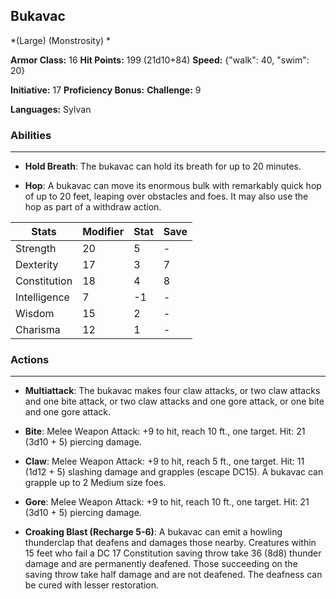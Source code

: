 ## Bukavac
*(Large) (Monstrosity) *

**Armor Class:** 16
**Hit Points:** 199 (21d10+84)
**Speed:** {"walk": 40, "swim": 20}

**Initiative:** 17
**Proficiency Bonus:**
**Challenge:** 9

**Languages:** Sylvan

### Abilities
 --- 
- **Hold Breath**: The bukavac can hold its breath for up to 20 minutes.

- **Hop**: A bukavac can move its enormous bulk with remarkably quick hop of up to 20 feet, leaping over obstacles and foes. It may also use the hop as part of a withdraw action.



| Stats | Modifier | Stat | Save
| ---- | ---- | ---- | ---- |
| Strength | 20 | 5 | - |
| Dexterity | 17 | 3 | 7 |
| Constitution | 18 | 4 | 8 |
| Intelligence | 7 | -1 | - |
| Wisdom | 15 | 2 | - |
| Charisma | 12 | 1 | - |

### Actions
 --- 
- **Multiattack**: The bukavac makes four claw attacks, or two claw attacks and one bite attack, or two claw attacks and one gore attack, or one bite and one gore attack.

- **Bite**: Melee Weapon Attack: +9 to hit, reach 10 ft., one target. Hit: 21 (3d10 + 5) piercing damage.

- **Claw**: Melee Weapon Attack: +9 to hit, reach 5 ft., one target. Hit: 11 (1d12 + 5) slashing damage and grapples (escape DC15). A bukavac can grapple up to 2 Medium size foes.

- **Gore**: Melee Weapon Attack: +9 to hit, reach 10 ft., one target. Hit: 21 (3d10 + 5) piercing damage.

- **Croaking Blast (Recharge 5-6)**: A bukavac can emit a howling thunderclap that deafens and damages those nearby. Creatures within 15 feet who fail a DC 17 Constitution saving throw take 36 (8d8) thunder damage and are permanently deafened. Those succeeding on the saving throw take half damage and are not deafened. The deafness can be cured with lesser restoration.

